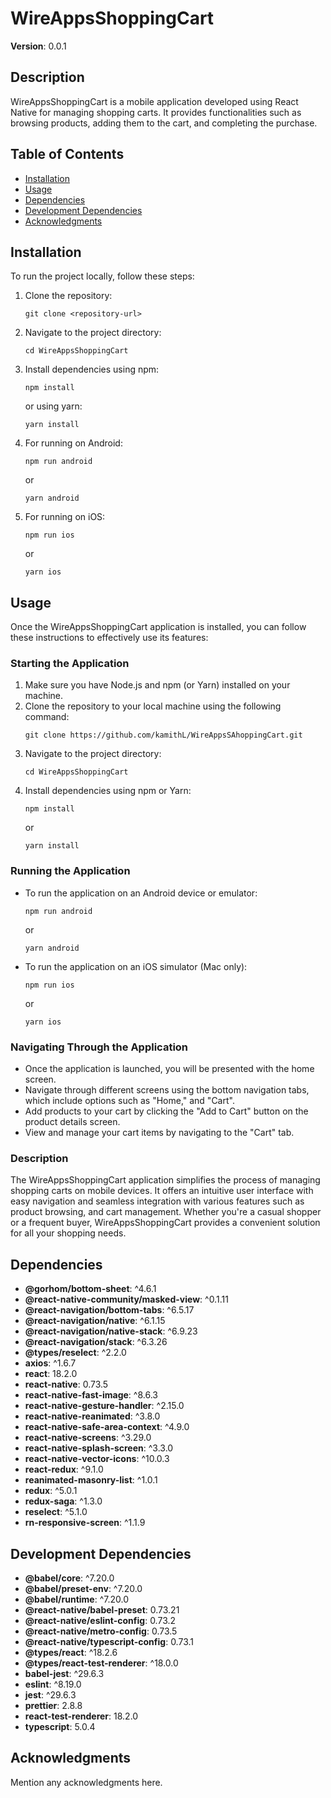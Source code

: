 # WireAppsShoppingCart

**Version**: 0.0.1

## Description

WireAppsShoppingCart is a mobile application developed using React Native for managing shopping carts. It provides functionalities such as browsing products, adding them to the cart, and completing the purchase.

## Table of Contents

- [Installation](#installation)
- [Usage](#usage)
- [Dependencies](#dependencies)
- [Development Dependencies](#development-dependencies)
- [Acknowledgments](#acknowledgments)

## Installation

To run the project locally, follow these steps:

1. Clone the repository:

    ```
    git clone <repository-url>
    ```

2. Navigate to the project directory:

    ```
    cd WireAppsShoppingCart
    ```

3. Install dependencies using npm:

    ```
    npm install
    ```

    or using yarn:

    ```
    yarn install
    ```

4. For running on Android:

    ```
    npm run android
    ```

    or

    ```
    yarn android
    ```

5. For running on iOS:

    ```
    npm run ios
    ```

    or

    ```
    yarn ios
    ```

## Usage

Once the WireAppsShoppingCart application is installed, you can follow these instructions to effectively use its features:

### Starting the Application

1. Make sure you have Node.js and npm (or Yarn) installed on your machine.
2. Clone the repository to your local machine using the following command:
    ```
    git clone https://github.com/kamithL/WireAppsSAhoppingCart.git
    ```
3. Navigate to the project directory:
    ```
    cd WireAppsShoppingCart
    ```
4. Install dependencies using npm or Yarn:
    ```
    npm install
    ```
    or
    ```
    yarn install
    ```

### Running the Application

- To run the application on an Android device or emulator:
    ```
    npm run android
    ```
    or
    ```
    yarn android
    ```

- To run the application on an iOS simulator (Mac only):
    ```
    npm run ios
    ```
    or
    ```
    yarn ios
    ```

### Navigating Through the Application

- Once the application is launched, you will be presented with the home screen.
- Navigate through different screens using the bottom navigation tabs, which include options such as "Home," and "Cart".
- Add products to your cart by clicking the "Add to Cart" button on the product details screen.
- View and manage your cart items by navigating to the "Cart" tab.


### Description

The WireAppsShoppingCart application simplifies the process of managing shopping carts on mobile devices. It offers an intuitive user interface with easy navigation and seamless integration with various features such as product browsing, and cart management. Whether you're a casual shopper or a frequent buyer, WireAppsShoppingCart provides a convenient solution for all your shopping needs.

## Dependencies

- **@gorhom/bottom-sheet**: ^4.6.1
- **@react-native-community/masked-view**: ^0.1.11
- **@react-navigation/bottom-tabs**: ^6.5.17
- **@react-navigation/native**: ^6.1.15
- **@react-navigation/native-stack**: ^6.9.23
- **@react-navigation/stack**: ^6.3.26
- **@types/reselect**: ^2.2.0
- **axios**: ^1.6.7
- **react**: 18.2.0
- **react-native**: 0.73.5
- **react-native-fast-image**: ^8.6.3
- **react-native-gesture-handler**: ^2.15.0
- **react-native-reanimated**: ^3.8.0
- **react-native-safe-area-context**: ^4.9.0
- **react-native-screens**: ^3.29.0
- **react-native-splash-screen**: ^3.3.0
- **react-native-vector-icons**: ^10.0.3
- **react-redux**: ^9.1.0
- **reanimated-masonry-list**: ^1.0.1
- **redux**: ^5.0.1
- **redux-saga**: ^1.3.0
- **reselect**: ^5.1.0
- **rn-responsive-screen**: ^1.1.9

## Development Dependencies

- **@babel/core**: ^7.20.0
- **@babel/preset-env**: ^7.20.0
- **@babel/runtime**: ^7.20.0
- **@react-native/babel-preset**: 0.73.21
- **@react-native/eslint-config**: 0.73.2
- **@react-native/metro-config**: 0.73.5
- **@react-native/typescript-config**: 0.73.1
- **@types/react**: ^18.2.6
- **@types/react-test-renderer**: ^18.0.0
- **babel-jest**: ^29.6.3
- **eslint**: ^8.19.0
- **jest**: ^29.6.3
- **prettier**: 2.8.8
- **react-test-renderer**: 18.2.0
- **typescript**: 5.0.4

## Acknowledgments

Mention any acknowledgments here.